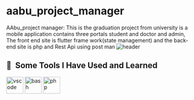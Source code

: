 # aabu_project_manager
AAbu_project manager: This is the graduation project from university is a mobile application contains three portals  student and doctor and admin, The front end site is flutter frame work(state management) and the back-end site is php and Rest Api using post man
![header](https://camo.githubusercontent.com/2d4943deac939925b872b56f5dae84d2f2da502ebabb3da5b51fd6750fef5947/68747470733a2f2f63617073756c652d72656e6465722e76657263656c2e6170702f6170693f747970653d7761766526636f6c6f723d6175746f266865696768743d3230302673656374696f6e3d666f6f74657226746578743d4e6f772532305573652532306d652126666f6e7453697a653d3930)

<h2> 🚀 &nbsp;Some Tools I Have Used and Learned</h2>
<p align="left">
<img src="https://cdn.jsdelivr.net/gh/devicons/devicon/icons/vscode/vscode-original.svg" alt="vscode" width="45" height="45"/>
<img src="https://cdn.jsdelivr.net/gh/devicons/devicon/icons/bash/bash-original.svg" alt="bash" width="45" height="45"/>
<img src="https://cdn.jsdelivr.net/gh/devicons/devicon/icons/php/php-original.svg" alt="php" width="45" height="45"/>
</p>

